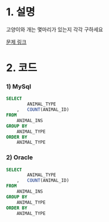 # 1. 설명
고양이와 개는 몇마리가 있는지 각각 구하세요

[문제 링크](https://programmers.co.kr/learn/courses/30/lessons/59040)


# 2. 코드
### 1) MySql
```sql
SELECT
        ANIMAL_TYPE
    ,   COUNT(ANIMAL_ID)
FROM
    ANIMAL_INS
GROUP BY
    ANIMAL_TYPE
ORDER BY
    ANIMAL_TYPE
```

### 2) Oracle
```sql
SELECT
        ANIMAL_TYPE
    ,   COUNT(ANIMAL_ID)
FROM
    ANIMAL_INS
GROUP BY
    ANIMAL_TYPE
ORDER BY
    ANIMAL_TYPE
```